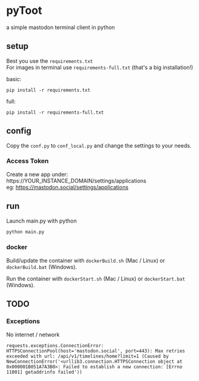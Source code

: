 # pyToot
a simple mastodon terminal client in python

## setup

Best you use the `requirements.txt`  
For images in terminal use `requirements-full.txt` (that's a big installation!)    

basic:  
```shell
pip install -r requirements.txt
```

full:  
```shell
pip install -r requirements-full.txt
```

## config

Copy the `conf.py` to `conf_local.py` and change the settings to your needs.

### Access Token

Create a new app under: https://YOUR_INSTANCE_DOMAIN/settings/applications    
eg: https://mastodon.social/settings/applications  

## run

Launch main.py with python

```bash
python main.py
```

### docker

Build/update the container with `dockerBuild.sh` (Mac / Linux) or `dockerBuild.bat` (Windows).    

Run the container with `dockerStart.sh` (Mac / Linux) or `dockerStart.bat` (Windows).  

## TODO

### Exceptions

No internet / network
```
requests.exceptions.ConnectionError: HTTPSConnectionPool(host='mastodon.social', port=443): Max retries exceeded with url: /api/v1/timelines/home?limit=1 (Caused by NewConnectionError('<urllib3.connection.HTTPSConnection object at 0x000001B051A7A3B0>: Failed to establish a new connection: [Errno 11001] getaddrinfo failed'))
```

